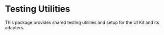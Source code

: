 # Testing Utilities

This package provides shared testing utilities and setup for the UI Kit and its adapters.
